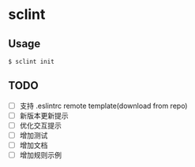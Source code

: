# sclint

## Usage

```
$ sclint init
```

## TODO

- [ ] 支持 .eslintrc remote template(download from repo)
- [ ] 新版本更新提示
- [ ] 优化交互提示
- [ ] 增加测试
- [ ] 增加文档
- [ ] 增加规则示例
